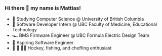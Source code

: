 ### Hi there 👋 my name is Mattias!

- 🎒 Studying Computer Science @ University of British Columbia
- 🏢 Software Developer Intern @ UBC Faculty of Medicine, Educational Technology
- 🏎️ BMS Firmware Engineer @ UBC Formula Electric Design Team
- 👾 Aspiring Software Engineer
- 🏒 :fishing_pole_and_fish: 👨‍🍳 Hockey, fishing, and cheffing enthusiast

<!--
**mattiaswong6/mattiaswong6** is a ✨ _special_ ✨ repository because its `README.md` (this file) appears on your GitHub profile.

Here are some ideas to get you started:

- 🔭 I’m currently working on ...
- 🌱 I’m currently learning ...
- 👯 I’m looking to collaborate on ...
- 🤔 I’m looking for help with ...
- 💬 Ask me about ...
- 📫 How to reach me: ...
- 😄 Pronouns: ...
- ⚡ Fun fact: ...
-->
